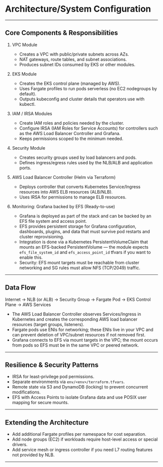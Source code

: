 # Architecture/System Configuration

---

## Core Components & Responsibilities

1. VPC Module
   - Creates a VPC with public/private subnets across AZs.
   - NAT gateways, route tables, and subnet associations.
   - Produces subnet IDs consumed by EKS or other modules.

2. EKS Module
   - Creates the EKS control plane (managed by AWS).
   - Uses Fargate profiles to run pods serverless (no EC2 nodegroups by default).
   - Outputs kubeconfig and cluster details that operators use with kubectl.

3. IAM / IRSA Modules
   - Create IAM roles and policies needed by the cluster.
   - Configure IRSA (IAM Roles for Service Accounts) for controllers such as the AWS Load Balancer Controller and Grafana.
   - Keeps permissions scoped to the minimum needed.

4. Security Module
   - Creates security groups used by load balancers and pods.
   - Defines ingress/egress rules used by the NLB/ALB and application ports.

5. AWS Load Balancer Controller (Helm via Terraform)
   - Deploys controller that converts Kubernetes Service/Ingress resources into AWS ELB resources (ALB/NLB).
   - Uses IRSA for permissions to manage ELB resources.

6. Monitoring: Grafana backed by EFS (Ready-to-use)
   - Grafana is deployed as part of the stack and can be backed by an EFS file system and access point.
   - EFS provides persistent storage for Grafana configuration, dashboards, plugins, and data that must survive pod restarts and cluster reprovisioning.
   - Integration is done via a Kubernetes PersistentVolumeClaim that mounts an EFS-backed PersistentVolume — the module expects `efs_file_system_id` and `efs_access_point_id` tfvars if you want to enable this.
   - Security: EFS mount targets must be reachable from cluster networking and SG rules must allow NFS (TCP/2049) traffic.

---

## Data Flow

Internet -> NLB (or ALB) -> Security Group -> Fargate Pod -> EKS Control Plane -> AWS Services

- The AWS Load Balancer Controller observes Services/Ingress in Kubernetes and creates the corresponding AWS load balancer resources (target groups, listeners).
- Fargate pods use ENIs for networking; these ENIs live in your VPC and can prevent deletion of VPC/subnet resources if not removed first.
- Grafana connects to EFS via mount targets in the VPC; the mount occurs from pods so EFS must be in the same VPC or peered network.

---

## Resilience & Security Patterns

- IRSA for least-privilege pod permissions.
- Separate environments via `env/<env>/terraform.tfvars`.
- Remote state via S3 and DynamoDB (locking) to prevent concurrent modifications.
- EFS with Access Points to isolate Grafana data and use POSIX user mapping for secure mounts.

---

## Extending the Architecture

- Add additional Fargate profiles per namespace for cost separation.
- Add node groups (EC2) if workloads require host-level access or special drivers.
- Add service mesh or ingress controller if you need L7 routing features not provided by NLB.

---
